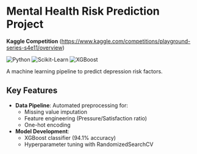 # Mental Health Risk Prediction Project
**Kaggle Competition** (https://www.kaggle.com/competitions/playground-series-s4e11/overview)

![Python](https://img.shields.io/badge/Python-3.9%2B-blue)
![Scikit-Learn](https://img.shields.io/badge/ScikitLearn-1.2.2-orange)
![XGBoost](https://img.shields.io/badge/XGBoost-1.7.5-green)

A machine learning pipeline to predict depression risk factors.

## Key Features
- **Data Pipeline**: Automated preprocessing for:
  - Missing value imputation
  - Feature engineering (Pressure/Satisfaction ratio)
  - One-hot encoding
- **Model Development**: 
  - XGBoost classifier (94.1% accuracy)
  - Hyperparameter tuning with RandomizedSearchCV
